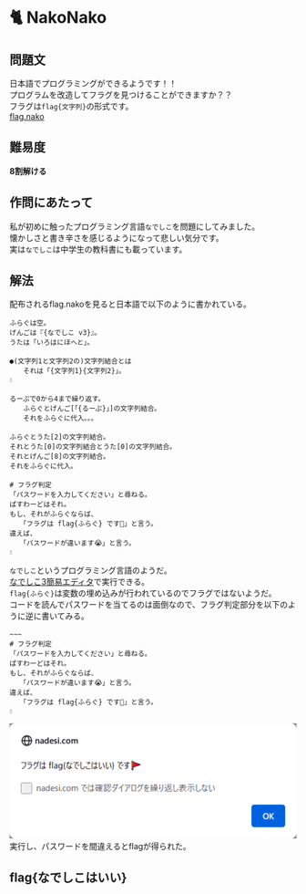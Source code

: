 # 🐈 NakoNako

## 問題文
日本語でプログラミングができるようです！！  
プログラムを改造してフラグを見つけることができますか？？  
フラグは`flag{文字列}`の形式です。  
[flag.nako](files/flag.nako)  

## 難易度
**8割解ける**  

## 作問にあたって
私が初めに触ったプログラミング言語`なでしこ`を問題にしてみました。  
懐かしさと書き辛さを感じるようになって悲しい気分です。  
実は`なでしこ`は中学生の教科書にも載っています。  

## 解法
配布されるflag.nakoを見ると日本語で以下のように書かれている。  
```
ふらぐは空。
げんごは『{なでしこ v3}』。
うたは「いろはにほへと」。

●(文字列1と文字列2の)文字列結合とは
　　それは「{文字列1}{文字列2}」。
💧

るーぷで0から4まで繰り返す。
　　ふらぐとげんご[「{るーぷ}」]の文字列結合。
　　それをふらぐに代入。。。

ふらぐとうた[2]の文字列結合。
それとうた[0]の文字列結合とうた[0]の文字列結合。
それとげんご[8]の文字列結合。
それをふらぐに代入。

# フラグ判定
「パスワードを入力してください」と尋ねる。
ぱすわーどはそれ。
もし、それがふらぐならば、
　　「フラグは flag{ふらぐ} です🚩」と言う。
違えば、
　　「パスワードが違います😭」と言う。
💧
```
`なでしこ`というプログラミング言語のようだ。  
[なでしこ3簡易エディタ](https://nadesi.com/doc3/index.php?%E3%81%AA%E3%81%A7%E3%81%97%E3%81%933%E7%B0%A1%E6%98%93%E3%82%A8%E3%83%87%E3%82%A3%E3%82%BF)で実行できる。  
`flag{ふらぐ}`は変数の埋め込みが行われているのでフラグではないようだ。  
コードを読んでパスワードを当てるのは面倒なので、フラグ判定部分を以下のように逆に書いてみる。  
```
~~~
# フラグ判定
「パスワードを入力してください」と尋ねる。
ぱすわーどはそれ。
もし、それがふらぐならば、
　　「パスワードが違います😭」と言う。
違えば、
　　「フラグは flag{ふらぐ} です🚩」と言う。
💧
```
![flag.png](images/flag.png)  
実行し、パスワードを間違えるとflagが得られた。  

## flag{なでしこはいい}